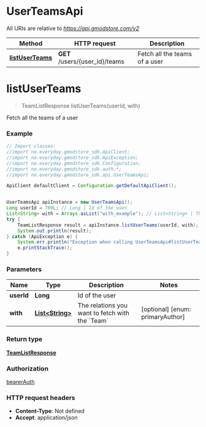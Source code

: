 # UserTeamsApi

All URIs are relative to *https://api.gmodstore.com/v2*

Method | HTTP request | Description
------------- | ------------- | -------------
[**listUserTeams**](UserTeamsApi.md#listUserTeams) | **GET** /users/{user_id}/teams | Fetch all the teams of a user

<a name="listUserTeams"></a>
# **listUserTeams**
> TeamListResponse listUserTeams(userId, with)

Fetch all the teams of a user

### Example
```java
// Import classes:
//import no.everyday.gmodstore_sdk.ApiClient;
//import no.everyday.gmodstore_sdk.ApiException;
//import no.everyday.gmodstore_sdk.Configuration;
//import no.everyday.gmodstore_sdk.auth.*;
//import no.everyday.gmodstore_sdk.api.UserTeamsApi;

ApiClient defaultClient = Configuration.getDefaultApiClient();


UserTeamsApi apiInstance = new UserTeamsApi();
Long userId = 789L; // Long | Id of the user
List<String> with = Arrays.asList("with_example"); // List<String> | The relations you want to fetch with the `Team`
try {
    TeamListResponse result = apiInstance.listUserTeams(userId, with);
    System.out.println(result);
} catch (ApiException e) {
    System.err.println("Exception when calling UserTeamsApi#listUserTeams");
    e.printStackTrace();
}
```

### Parameters

Name | Type | Description  | Notes
------------- | ------------- | ------------- | -------------
 **userId** | **Long**| Id of the user |
 **with** | [**List&lt;String&gt;**](String.md)| The relations you want to fetch with the &#x60;Team&#x60; | [optional] [enum: primaryAuthor]

### Return type

[**TeamListResponse**](TeamListResponse.md)

### Authorization

[bearerAuth](../README.md#bearerAuth)

### HTTP request headers

 - **Content-Type**: Not defined
 - **Accept**: application/json

